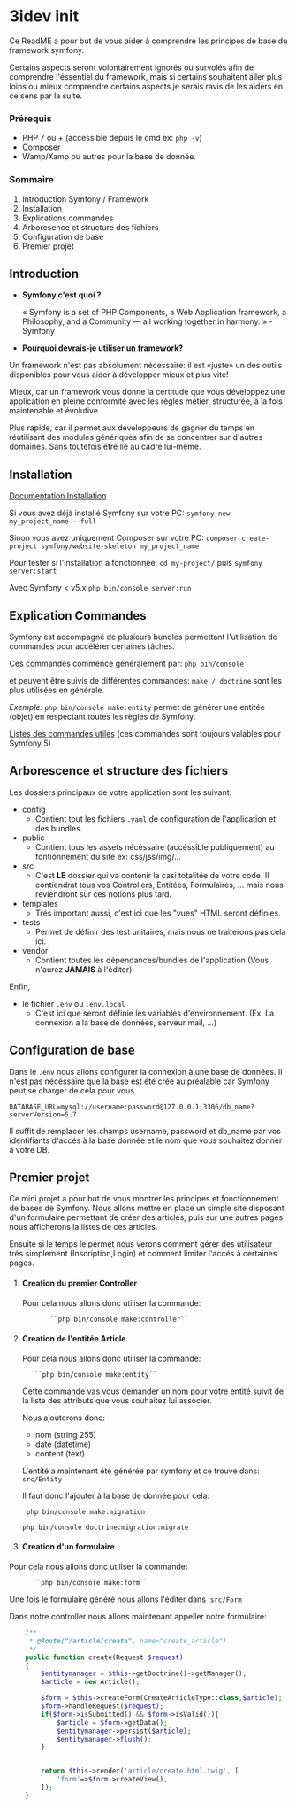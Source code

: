 # 3idev init

Ce ReadME a pour but de vous aider à comprendre les principes de base du framework symfony.

Certains aspects seront volontairement ignorés ou survolés afin de comprendre l'éssentiel du framework, mais si certains souhaitent aller plus loins ou mieux comprendre certains aspects je serais ravis de les aiders en ce sens par la suite.

### Prérequis

* PHP 7 ou + (accessible depuis le cmd ex: ``php -v``)
* Composer
* Wamp/Xamp ou autres pour la base de donnée.
### Sommaire

1. Introduction Symfony / Framework
1. Installation
1. Explications commandes
1. Arboresence et structure des fichiers
1. Configuration de base
1. Premier projet

## Introduction

* **Symfony c'est quoi ?**

  « Symfony is a set of PHP Components, a Web Application framework, a Philosophy, and a Community — all working together in harmony. » - Symfony
 
 * **Pourquoi devrais-je utiliser un framework?**
 
 Un framework n'est pas absolument nécessaire: il est «juste» un des outils disponibles pour vous aider à développer mieux et plus vite!
 
 Mieux, car un framework vous donne la certitude que vous développez une application en pleine conformité avec les règles métier, structurée, à la fois maintenable et évolutive.
 
 Plus rapide, car il permet aux développeurs de gagner du temps en réutilisant des modules génériques afin de se concentrer sur d'autres domaines. Sans toutefois être lié au cadre lui-même.
 
 
 ## Installation
 
 [Documentation Installation](https://symfony.com/doc/current/setup.html)
 
 Si vous avez déjà installé Symfony sur votre PC:
 `symfony new my_project_name --full`
 
 Sinon vous avez uniquement Composer sur votre PC:
 `composer create-project symfony/website-skeleton my_project_name`
 
 Pour tester si l'installation a fonctionnée:
 `cd my-project/`
 puis
 `symfony server:start`
 
Avec Symfony < v5.x `php bin/console server:run`

## Explication Commandes

Symfony est accompagné de plusieurs bundles permettant l'utilisation de commandes pour accélérer certaines tâches.

Ces commandes commence généralement par: `php bin/console`

et peuvent être suivis de différentes commandes: ``make / doctrine`` sont les plus utilisées en générale.

_Exemple:_ ``php bin/console make:entity`` permet de générer une entitée (objet) en respectant toutes les règles de Symfony.

[Listes des commandes utiles](https://tonypayet.com/symfony-4-listing-des-lignes-de-commandes-de-base/) (ces commandes sont toujours valables pour Symfony 5)


## Arborescence et structure des fichiers 

Les dossiers principaux de votre application sont les suivant:
* config
    * Contient tout les fichiers ``.yaml`` de configuration de l'application et des bundles.
* public
    * Contient tous les assets nécéssaire (accéssible publiquement) au fontionnement du site ex: css/jss/img/...
* src
    * C'est **LE** dossier qui va contenir la casi totalitée de votre code. Il contiendrat tous vos Controllers, Entitées, Formulaires, ... mais nous reviendront sur ces notions plus tard.
* templates
    * Trés important aussi, c'est ici que les "vues" HTML seront définies.
* tests
    * Permet de définir des test unitaires, mais nous ne traiterons pas cela ici.
* vendor
    * Contient toutes les dépendances/bundles de l'application (Vous n'aurez **JAMAIS** à l'éditer).


Enfin,
* le fichier ``.env`` ou ``.env.local``
    * C'est ici que seront définie les variables d'environnement. (Ex. La connexion a la base de données, serveur mail, ...)
    
## Configuration de base

Dans le ``.env`` nous allons configurer la connexion à une base de données. Il n'est pas nécéssaire que la base est été crée au préalable car Symfony peut se charger de cela pour vous.

``DATABASE_URL=mysql://username:password@127.0.0.1:3306/db_name?serverVersion=5.7`` 

Il suffit de remplacer les champs username, password et db_name par vos identifiants d'accés à la base donnée et le nom que vous souhaitez donner à votre DB.

## Premier projet

Ce mini projet a pour but de vous montrer les principes et fonctionnement de bases de Symfony. Nous allons mettre en place un simple site disposant d'un formulaire permettant de créer des articles, puis sur une autres pages nous afficherons la listes de ces articles.

Ensuite si le temps le permet nous verons comment gérer des utilisateur trés simplement (Inscription,Login) et comment limiter l'accés à certaines pages. 
1. #### Creation du premier Controller
    Pour cela nous allons donc utiliser la commande:
              
              ``php bin/console make:controller``
1. #### Creation de l'entitée Article
    Pour cela nous allons donc utiliser la commande:
          
          ``php bin/console make:entity``
          
    Cette commande vas vous demander un nom pour votre entité suivit de la liste des attributs que vous souhaitez lui associer.
    
    Nous ajouterons donc:
    * nom (string 255)
    * date (datetime)
    * content (text)
    
    L'entité a maintenant été générée par symfony et ce trouve dans: ``src/Entity``
    
    Il faut donc l'ajouter à la base de donnée pour cela:
    
    `` php bin/console make:migration``
    
    ``php bin/console doctrine:migration:migrate``
    
1. #### Creation d'un formulaire
Pour cela nous allons donc utiliser la commande:
          
          ``php bin/console make:form``
          
Une fois le formulaire généré nous allons l'éditer dans :``src/Form``

Dans notre controller nous allons maintenant appeller notre formulaire:

```php
    /**
     * @Route("/article/create", name="create_article")
     */
    public function create(Request $request)
    {
        $entitymanager = $this->getDoctrine()->getManager();
        $article = new Article();

        $form = $this->createForm(CreateArticleType::class,$article);
        $form->handleRequest($request);
        if($form->isSubmitted() && $form->isValid()){
            $article = $form->getData();
            $entitymanager->persist($article);
            $entitymanager->flush();
        }


        return $this->render('article/create.html.twig', [
            'form'=>$form->createView(),
        ]);
    }
```